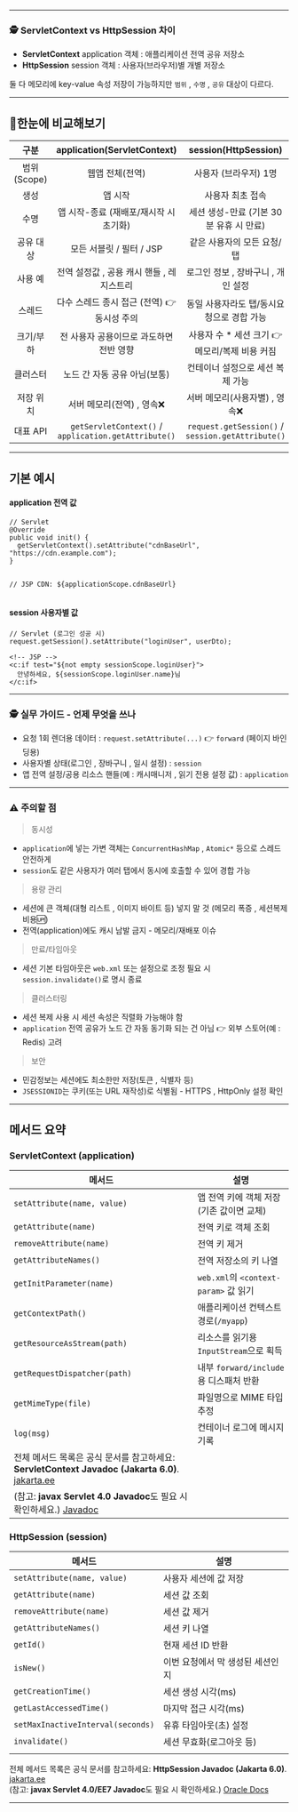 <hr />
<h3 id="🕵️-servletcontext-vs-httpsession-차이">🕵️ ServletContext vs HttpSession 차이</h3>
<ul>
<li><strong>ServletContext</strong> application 객체 : 애플리케이션 전역 공유 저장소</li>
<li><strong>HttpSession</strong> session 객체 : 사용자(브라우저)별 개별 저장소</li>
</ul>
<p>둘 다 메모리에 key-value 속성 저장이 가능하지만 <code>범위</code> , <code>수명</code> , <code>공유</code> 대상이 다르다.</p>
<hr />
<h2 id="👀한눈에-비교해보기">👀한눈에 비교해보기</h2>
<table>
<thead>
<tr>
<th align="center">구분</th>
<th align="center">application(ServletContext)</th>
<th align="center">session(HttpSession)</th>
</tr>
</thead>
<tbody><tr>
<td align="center">범위(Scope)</td>
<td align="center">웹앱 전체(전역)</td>
<td align="center">사용자 (브라우저) 1명</td>
</tr>
<tr>
<td align="center">생성</td>
<td align="center">앱 시작</td>
<td align="center">사용자 최초 접속</td>
</tr>
<tr>
<td align="center">수명</td>
<td align="center">앱 시작-종료 (재배포/재시작 시 초기화)</td>
<td align="center">세션 생성-만료 (기본 30분 유휴 시 만료)</td>
</tr>
<tr>
<td align="center">공유 대상</td>
<td align="center">모든 서블릿 / 필터 / JSP</td>
<td align="center">같은 사용자의 모든 요청/탭</td>
</tr>
<tr>
<td align="center">사용 예</td>
<td align="center">전역 설정값 , 공용 캐시 핸들 , 레지스트리</td>
<td align="center">로그인 정보 , 장바구니 , 개인 설정</td>
</tr>
<tr>
<td align="center">스레드</td>
<td align="center">다수 스레드 종시 접근 (전역) 👉 동시성 주의</td>
<td align="center">동일 사용자라도 탭/동시요청으로 경합 가능</td>
</tr>
<tr>
<td align="center">크기/부하</td>
<td align="center">전 사용자 공용이므로 과도하면 전반 영향</td>
<td align="center">사용자 수 * 세션 크기 👉 메모리/복제 비용 커짐</td>
</tr>
<tr>
<td align="center">클러스터</td>
<td align="center">노드 간 자동 공유 아님(보통)</td>
<td align="center">컨테이너 설정으로 세션 복제 가능</td>
</tr>
<tr>
<td align="center">저장 위치</td>
<td align="center">서버 메모리(전역) , 영속❌</td>
<td align="center">서버 메모리(사용자별) , 영속❌</td>
</tr>
<tr>
<td align="center">대표 API</td>
<td align="center"><code>getServletContext()</code> / <code>application.getAttribute()</code></td>
<td align="center"><code>request.getSession()</code> / <code>session.getAttribute()</code></td>
</tr>
</tbody></table>
<hr />
<h2 id="기본-예시">기본 예시</h2>
<h4 id="application-전역-값">application 전역 값</h4>
<pre><code class="language-java">// Servlet
@Override
public void init() {
  getServletContext().setAttribute(&quot;cdnBaseUrl&quot;, &quot;https://cdn.example.com&quot;);
}

// JSP
CDN: ${applicationScope.cdnBaseUrl}</code></pre>
<h4 id="session-사용자별-값">session 사용자별 값</h4>
<pre><code class="language-java">// Servlet (로그인 성공 시)
request.getSession().setAttribute(&quot;loginUser&quot;, userDto);</code></pre>
<pre><code class="language-jsp">&lt;!-- JSP --&gt;
&lt;c:if test=&quot;${not empty sessionScope.loginUser}&quot;&gt;
  안녕하세요, ${sessionScope.loginUser.name}님
&lt;/c:if&gt;</code></pre>
<hr />
<h3 id="🕵️-실무-가이드---언제-무엇을-쓰나">🕵️ 실무 가이드 - 언제 무엇을 쓰나</h3>
<ul>
<li>요청 1회 렌더용 데이터 : <code>request.setAttribute(...)</code> 👉 <code>forward</code> (페이지 바인딩용)</li>
<li>사용자별 상태(로그인 , 장바구니 , 일시 설정) : <code>session</code></li>
<li>앱 전역 설정/공용 리소스 핸들(예 : 캐시매니저 , 읽기 전용 설정 값)  : <code>application</code></li>
</ul>
<hr />
<h3 id="⚠️-주의할-점">⚠️ 주의할 점</h3>
<blockquote>
<p>동시성</p>
</blockquote>
<ul>
<li><code>application</code>에 넣는 가변 객체는 <code>ConcurrentHashMap</code> , <code>Atomic*</code> 등으로 스레드 안전하게</li>
<li><code>session</code>도 같은 사용자가 여러 탭에서 동시에 호출할 수 있어 경합 가능</li>
</ul>
<blockquote>
<p>용량 관리</p>
</blockquote>
<ul>
<li>세션에 큰 객체(대형 리스트 , 이미지 바이트 등) 넣지 말 것 (메모리 폭증 , 세션복제 비용🆙)</li>
<li>전역(application)에도 캐시 남발 금지 - 메모리/재배포 이슈</li>
</ul>
<blockquote>
<p>만료/타임아웃</p>
</blockquote>
<ul>
<li>세션 기본 타임아웃은 <code>web.xml</code> 또는 설정으로 조정 필요 시 <code>session.invalidate()</code>로 명시 종료</li>
</ul>
<blockquote>
<p>클러스터링</p>
</blockquote>
<ul>
<li>세션 복제 사용 시 세션 속성은 직렬화 가능해야 함</li>
<li><code>application</code> 전역 공유가 노드 간 자동 동기화 되는 건 아님 👉 외부 스토어(예 : Redis) 고려</li>
</ul>
<blockquote>
<p>보안</p>
</blockquote>
<ul>
<li>민감정보는 세션에도 최소한만 저장(토큰 , 식별자 등)</li>
<li><code>JSESSIONID</code>는 쿠키(또는 URL 재작성)로 식별됨 - HTTPS , HttpOnly 설정 확인</li>
</ul>
<hr />
<h2 id="메서드-요약">메서드 요약</h2>
<h3 id="servletcontext-application">ServletContext (application)</h3>
<table>
<thead>
<tr>
<th>메서드</th>
<th>설명</th>
</tr>
</thead>
<tbody><tr>
<td><code>setAttribute(name, value)</code></td>
<td>앱 전역 키에 객체 저장(기존 값이면 교체)</td>
</tr>
<tr>
<td><code>getAttribute(name)</code></td>
<td>전역 키로 객체 조회</td>
</tr>
<tr>
<td><code>removeAttribute(name)</code></td>
<td>전역 키 제거</td>
</tr>
<tr>
<td><code>getAttributeNames()</code></td>
<td>전역 저장소의 키 나열</td>
</tr>
<tr>
<td><code>getInitParameter(name)</code></td>
<td><code>web.xml</code>의 <code>&lt;context-param&gt;</code> 값 읽기</td>
</tr>
<tr>
<td><code>getContextPath()</code></td>
<td>애플리케이션 컨텍스트 경로(<code>/myapp</code>)</td>
</tr>
<tr>
<td><code>getResourceAsStream(path)</code></td>
<td>리소스를 읽기용 <code>InputStream</code>으로 획득</td>
</tr>
<tr>
<td><code>getRequestDispatcher(path)</code></td>
<td>내부 <code>forward/include</code>용 디스패처 반환</td>
</tr>
<tr>
<td><code>getMimeType(file)</code></td>
<td>파일명으로 MIME 타입 추정</td>
</tr>
<tr>
<td><code>log(msg)</code></td>
<td>컨테이너 로그에 메시지 기록</td>
</tr>
<tr>
<td>전체 메서드 목록은 공식 문서를 참고하세요: <strong>ServletContext Javadoc (Jakarta 6.0)</strong>. <a href="https://jakarta.ee/specifications/servlet/6.0/apidocs/jakarta.servlet/jakarta/servlet/servletcontext">jakarta.ee</a></td>
<td></td>
</tr>
<tr>
<td>(참고: <strong>javax Servlet 4.0 Javadoc</strong>도 필요 시 확인하세요.) <a href="https://www.javadoc.io/doc/javax.servlet/javax.servlet-api/latest/javax/servlet/ServletContext.html">Javadoc</a></td>
<td></td>
</tr>
</tbody></table>
<h3 id="httpsession-session">HttpSession (session)</h3>
<table>
<thead>
<tr>
<th>메서드</th>
<th>설명</th>
</tr>
</thead>
<tbody><tr>
<td><code>setAttribute(name, value)</code></td>
<td>사용자 세션에 값 저장</td>
</tr>
<tr>
<td><code>getAttribute(name)</code></td>
<td>세션 값 조회</td>
</tr>
<tr>
<td><code>removeAttribute(name)</code></td>
<td>세션 값 제거</td>
</tr>
<tr>
<td><code>getAttributeNames()</code></td>
<td>세션 키 나열</td>
</tr>
<tr>
<td><code>getId()</code></td>
<td>현재 세션 ID 반환</td>
</tr>
<tr>
<td><code>isNew()</code></td>
<td>이번 요청에서 막 생성된 세션인지</td>
</tr>
<tr>
<td><code>getCreationTime()</code></td>
<td>세션 생성 시각(ms)</td>
</tr>
<tr>
<td><code>getLastAccessedTime()</code></td>
<td>마지막 접근 시각(ms)</td>
</tr>
<tr>
<td><code>setMaxInactiveInterval(seconds)</code></td>
<td>유휴 타임아웃(초) 설정</td>
</tr>
<tr>
<td><code>invalidate()</code></td>
<td>세션 무효화(로그아웃 등)</td>
</tr>
<tr>
<td></td>
<td></td>
</tr>
</tbody></table>
<p>전체 메서드 목록은 공식 문서를 참고하세요: <strong>HttpSession Javadoc (Jakarta 6.0)</strong>. <a href="https://jakarta.ee/specifications/servlet/6.0/apidocs/jakarta.servlet/jakarta/servlet/http/httpsession">jakarta.ee</a><br />(참고: <strong>javax Servlet 4.0/EE7 Javadoc</strong>도 필요 시 확인하세요.) <a href="https://docs.oracle.com/javaee/7/api/javax/servlet/http/HttpSession.html?source=docs">Oracle Docs</a></p>
<hr />
